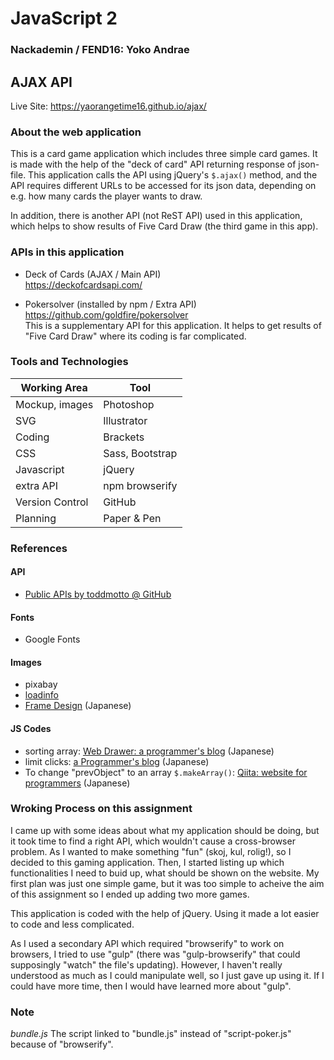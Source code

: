 # JavaScript 2
### Nackademin / FEND16: Yoko Andrae

## AJAX API

Live Site:  https://yaorangetime16.github.io/ajax/

### About the web application
This is a card game application which includes three simple card games. It is made with the help of the "deck of card" API returning response of json-file.
This application calls the API using jQuery's `$.ajax()` method, and the API requires different URLs to be accessed for its json data, depending on e.g. how many cards the player wants to draw.

In addition, there is another API (not ReST API) used in this application, which helps to show results of Five Card Draw (the third game in this app).

### APIs in this application
* Deck of Cards (AJAX / Main API)  
https://deckofcardsapi.com/

* Pokersolver (installed by npm / Extra API)  
https://github.com/goldfire/pokersolver  
This is a supplementary API for this application.
It helps to get results of "Five Card Draw" where its coding is far complicated.

### Tools and Technologies
|Working Area | Tool|
|-----|-----|
|Mockup, images|Photoshop|
|SVG|Illustrator|
|Coding|Brackets|
|CSS|Sass, Bootstrap|
|Javascript|jQuery|
|extra API|npm browserify|
|Version Control|GitHub|
|Planning|Paper & Pen|

### References

#### API
* [Public APIs by toddmotto @ GitHub](https://github.com/toddmotto/public-apis)

#### Fonts
* Google Fonts

#### Images
* pixabay
* [loadinfo](http://www.loadinfo.net/)
* [Frame Design](http://frames-design.com/) (Japanese)

#### JS Codes
* sorting array: 
[Web Drawer: a programmer's blog](http://webdrawer.net/javascript/jssort.html) (Japanese)
* limit clicks: 
[a Programmer's blog](https://halkyo.wordpress.com/2016/03/25/jquery-%E6%8C%87%E5%AE%9A%E3%81%AE%E3%82%AF%E3%83%AA%E3%83%83%E3%82%AF%E5%9B%9E%E6%95%B0%E3%81%A7class%E3%82%92%E4%BB%98%E5%8A%A0/) (Japanese)
* To change "prevObject" to an array `$.makeArray()`: 
[Qiita: website for programmers](http://qiita.com/kazu56/items/0d49adc864bed0ed4fa2) (Japanese)

### Wroking Process on this assignment
I came up with some ideas about what my application should be doing, but it took time to find a right API, which wouldn't cause a cross-browser problem. As I wanted to make something "fun" (skoj, kul, rolig!), so I decided to this gaming application. Then, I started listing up which functionalities I need to buid up, what should be shown on the website.  My first plan was just one simple game, but it was too simple to acheive the aim of this assignment so I ended up adding two more games. 

This application is coded with the help of jQuery. Using it made a lot easier to code and less complicated.

  As I used a secondary API which required "browserify" to work on browsers, I tried to use "gulp" (there was "gulp-browserify" that could supposingly "watch" the file's updating). However, I haven't really understood as much as I could manipulate well, so I just gave up using it. If I could have more time, then I would have learned more about "gulp".
  
  ### Note
  *bundle.js*  The script linked to "bundle.js" instead of "script-poker.js" because of "browserify".
